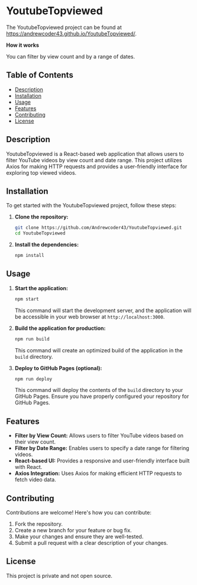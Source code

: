 # YoutubeTopviewed

The YoutubeTopviewed project can be found at https://andrewcoder43.github.io/YoutubeTopviewed/.

**How it works**

You can filter by view count and by a range of dates.

## Table of Contents

- [Description](#description)
- [Installation](#installation)
- [Usage](#usage)
- [Features](#features)
- [Contributing](#contributing)
- [License](#license)

## Description

YoutubeTopviewed is a React-based web application that allows users to filter YouTube videos by view count and date range. This project utilizes Axios for making HTTP requests and provides a user-friendly interface for exploring top viewed videos.

## Installation

To get started with the YoutubeTopviewed project, follow these steps:

1.  **Clone the repository:**

    ```bash
    git clone https://github.com/Andrewcoder43/YoutubeTopviewed.git
    cd YoutubeTopviewed
    ```

2.  **Install the dependencies:**

    ```bash
    npm install
    ```

## Usage

1.  **Start the application:**

    ```bash
    npm start
    ```

    This command will start the development server, and the application will be accessible in your web browser at `http://localhost:3000`.

2.  **Build the application for production:**

    ```bash
    npm run build
    ```

    This command will create an optimized build of the application in the `build` directory.

3.  **Deploy to GitHub Pages (optional):**

    ```bash
    npm run deploy
    ```

    This command will deploy the contents of the `build` directory to your GitHub Pages.  Ensure you have properly configured your repository for GitHub Pages.

## Features

-   **Filter by View Count:** Allows users to filter YouTube videos based on their view count.
-   **Filter by Date Range:** Enables users to specify a date range for filtering videos.
-   **React-based UI:** Provides a responsive and user-friendly interface built with React.
-   **Axios Integration:** Uses Axios for making efficient HTTP requests to fetch video data.

## Contributing

Contributions are welcome! Here's how you can contribute:

1.  Fork the repository.
2.  Create a new branch for your feature or bug fix.
3.  Make your changes and ensure they are well-tested.
4.  Submit a pull request with a clear description of your changes.

## License

This project is private and not open source.